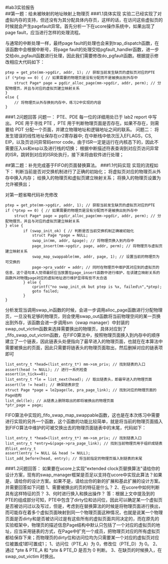 #lab3实验报告  
##第一题：给未被映射的地址映射上物理页
###1.1具体实现
实验二已经实现了对虚拟内存的支持，但还没有为其分配具体内存页，这样的话，在访问这些虚拟页的时候就会产生pagefault异常。首先分析一下在ucore操作系统中，如果出现了page fault，应当进行怎样的处理流程。

与通常的中断处理一样，最终page fault的处理也会来到trap_dispatch函数，在该函数中会根据中断号，将page fault的处理交给pgfault_handler函数，进一步交给do_pgfault函数进行处理，因此我们需要修改do_pgfault函数。根据提示修改相应大代码如下：
```
ptep = get_pte(mm->pgdir, addr, 1); // 获取当前发生缺页的虚拟页对应的PTE
if (*ptep == 0) { // 如果需要的物理页是没有分配而不是被换出到外存中
    struct Page* page = pgdir_alloc_page(mm->pgdir, addr, perm); // 分配物理页，并且与对应的虚拟页建立映射关系
}
else {
    // 将物理页从外存换到内存中，练习2中实现的内容
}
```
###1.2问题回答
问题一：
PTE、PDE 每一位的详细用处已于 lab2 report 中写出。
PDE 用于寻找 PTE ，PTE 用于判断物理页面是否存在。如果不存在，则需要给 PDT 分配一个页面，并建立物理地址和逻辑地址之间的联系。
问题二：
将发生错误的线性地址保存在cr2寄存器中;
在中断栈中依次压入EFLAGS，CS, EIP，以及页访问异常码error code，由于ISR一定是运行在内核态下的，因此不需要压入ss和esp以及进行栈的切换；
根据中断描述符表查询到对应页访问异常的ISR，跳转到对应的ISR处执行，接下来将由软件进行处理；

##第二题：补充完成基于FIFO的页面替换算法。
###1.1代码实现
实现的流程如下： 
判断当前是否对交换机制进行了正确的初始化；
将虚拟页对应的物理页从外存中换入内存；
给换入的物理页和虚拟页建立映射关系；
将换入的物理页设置为允许被换出；

对第一题省略代码补充修改
```
ptep = get_pte(mm->pgdir, addr, 1); // 获取当前发生缺页的虚拟页对应的PTE
if (*ptep == 0) { // 如果需要的物理页是没有分配而不是被换出到外存中
    struct Page* page = pgdir_alloc_page(mm->pgdir, addr, perm); // 分配物理页，并且与对应的虚拟页建立映射关系
} else {
        if (swap_init_ok) { // 判断是否当前交换机制正确被初始化
            struct Page *page = NULL;
            swap_in(mm, addr, &page); // 将物理页换入到内存中
            page_insert(mm->pgdir, page, addr, perm); // 将物理页与虚拟页建立映射关系
            swap_map_swappable(mm, addr, page, 1); // 设置当前的物理页为可交换的
            page->pra_vaddr = addr; // 同时在物理页中维护其对应到的虚拟页的信息，这个语句本人觉得最好应当放置在page_insert函数中进行维护，在该建立映射关系的函数外对物理page对应的虚拟地址进行维护显得有些不太合适
        } else {
            cprintf("no swap_init_ok but ptep is %x, failed\n",*ptep);
            goto failed;
        }
}

```
分析发现当调用swap_in函数的时候，会进一步调用alloc_page函数进行分配物理页，一旦没有足够的物理页，则会使用swap_out函数将当前物理空间的某一页换出到外存，该函数会进一步调用sm（swap manager）中封装的swap_out_victim函数来选择需要换出的物理页，具体对应到了_fifo_swap_out_victim函数，在FIFO算法中，按照物理页面换入到内存中的顺序建立了一个链表，因此链表头处便指向了最早进入的物理页面，也就在在本算法中需要被换出的页面，因此只需要将链表头的物理页面取出，然后删掉对应的链表项即可
```
list_entry_t *head=(list_entry_t*) mm->sm_priv; // 找到链表的入口
assert(head != NULL); // 进行一系列检查
assert(in_tick==0);
list_entry_t *le = list_next(head); // 取出链表头，即最早进入的物理页面
assert(le != head); // 确保链表非空
struct Page *page = le2page(le, pra_page_link); // 找到对应的物理页面的Page结构
list_del(le); // 从链表上删除取出的即将被换出的物理页面
*ptr_page = page;
```
FIFO算法中实现的_fifo_swap_map_swappable函数，这也是在本次练习中需要进行实现的另外一个函数，这个函数的功能比较简单，就是将当前的物理页面插入到FIFO算法中维护的可被交换出去的物理页面链表中的末尾，代码如下：
```
list_entry_t *head=(list_entry_t*) mm->sm_priv; // 找到链表入口
list_entry_t *entry=&(page->pra_page_link); // 找到当前物理页用于组织成链表的list_entry_t
assert(entry != NULL && head != NULL); 
list_add_before(head, entry); // 将当前指定的物理页插入到链表的末尾
```



###1.2问题回答：
如果要在ucore上实现"extended clock页替换算法"请给你的设计方案，现有的swap_manager框架是否足以支持在ucore中实现此算法？如果是，请给你的设计方案。如果不是，请给出你的新的扩展和基此扩展的设计方案。并需要回答如下问题
1、需要被换出的页的特征是什么？
2、在ucore中如何判断具有这样特征的页？
3、何时进行换入和换出操作？
答：根据上文中提及到的PTE的组成部分可知，PTE中包含了dirty位和访问位，因此可以确定某一个虚拟页是否被访问过以及写过，但是，考虑到在替换算法的时候是将物理页面进行换出，而可能存在着多个虚拟页面映射到同一个物理页面这种情况，也就是说某一个物理页面是否dirty和是否被访问过是有这些所有的虚拟页面共同决定的，而在原先的实验框架中，物理页的描述信息Page结构中默认只包括了一个对应的虚拟页的地址，应当采用链表的方式，在Page中扩充一个成员，把物理页对应的所有虚拟页都给保存下来；而物理页的dirty位和访问位均为只需要某一个对应的虚拟页对应位被置成1即可置成1；
1、访问位（PTE_A）为 0，修改位（PTE_D）为 0。
2、通过 *pte & PTE_A 和 *pte & PTE_D 是否为 0 判断。
3、在缺页的时候换入，在 swap_out_victim 时换出。
